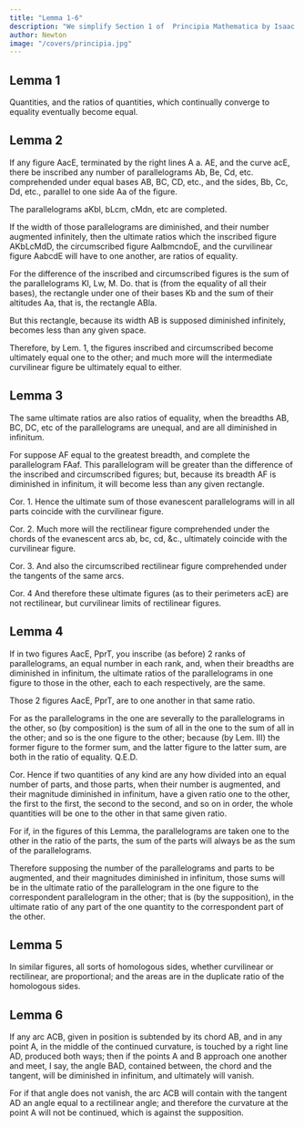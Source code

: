 ```yaml
---
title: "Lemma 1-6"
description: "We simplify Section 1 of  Principia Mathematica by Isaac Newton"
author: Newton
image: "/covers/principia.jpg"
---
```




## Lemma 1

Quantities, and the ratios of quantities, which continually converge to equality eventually become equal. 


## Lemma 2

If any figure AacE, terminated by the right lines A a. AE, and the curve acE, there be inscribed any number of parallelograms Ab, Be, Cd, etc. comprehended under equal bases AB, BC, CD, etc., and the sides, Bb, Cc, Dd, etc., parallel to one side Aa of the figure.

The parallelograms aKbl, bLcm, cMdn, etc are completed.

If the width of those parallelograms are diminished, and their number augmented infinitely, then the ultimate ratios which the inscribed figure AKbLcMdD, the circumscribed figure AalbmcndoE, and the curvilinear figure AabcdE will have to one another, are ratios of equality.

For the difference of the inscribed and circumscribed figures is the sum of the parallelograms Kl, Lw, M. Do. that is (from the equality of all their bases), the rectangle under one of their bases Kb and the sum of their altitudes Aa, that
is, the rectangle ABla.

But this rectangle, because its width AB is supposed diminished infinitely, becomes less than any given space.

Therefore, by Lem. 1, the figures inscribed and circumscribed become ultimately equal one to the other; and much more will the intermediate curvilinear figure be ultimately equal to either.

## Lemma 3

The same ultimate ratios are also ratios of equality, when the breadths AB, BC, DC, etc of the parallelograms are unequal, and are all diminished in infinitum.

For suppose AF equal to the greatest breadth, and complete the parallelogram FAaf. This parallelogram will be greater than the difference of the inscribed and circumscribed figures; but, because its breadth AF is diminished in infinitum, it will become less than any given rectangle.

Cor. 1. Hence the ultimate sum of those evanescent parallelograms will in all parts coincide with the curvilinear figure.

Cor. 2. Much more will the rectilinear figure comprehended under the chords of the evanescent arcs ab, bc, cd, &c., ultimately coincide with the curvilinear figure.

Cor. 3. And also the circumscribed rectilinear figure comprehended under the tangents of the same arcs.

Cor. 4 And therefore these ultimate figures (as to their perimeters acE) are not rectilinear, but curvilinear limits of rectilinear figures.


## Lemma 4

If in two figures AacE, PprT, you inscribe (as before) 2 ranks of parallelograms, an equal number in each rank, and, when their breadths are diminished in infinitum, the ultimate ratios of the parallelograms in one figure to those in the other, each to each respectively, are the same.

Those 2 figures AacE, PprT, are to one another in that same ratio.

For as the parallelograms in the one are severally to the parallelograms in the other, so (by composition) is the sum of all in the one to the sum of all in the other; and so is the one figure to the other; because (by Lem. III) the former figure to the former sum, and the latter figure to the latter sum, are both in the ratio of equality.   Q.E.D.


Cor. Hence if two quantities of any kind are any how divided into an equal number of parts, and those parts, when their number is augmented, and their magnitude diminished in infinitum, have a given ratio one to the other, the first to the first, the second to the second, and so on in order, the whole quantities will be one to the other in that same given ratio.

For if, in the figures of this Lemma, the parallelograms are taken one to the other in the ratio of the parts, the sum of the parts will always be as the sum of the parallelograms.

Therefore supposing the number of the parallelograms and parts to be augmented, and their magnitudes diminished in infinitum, those sums will be in the ultimate ratio of the parallelogram in the one figure to the correspondent parallelogram in the other; that is (by the supposition), in the ultimate ratio of any part of the one quantity to the correspondent part of the other.



## Lemma 5

In similar figures, all sorts of homologous sides, whether curvilinear or rectilinear, are proportional; and the areas are in the duplicate ratio of the homologous sides.



## Lemma 6

If any arc ACB, given in position is subtended by its chord AB, and in any point A, in the middle of the continued curvature, is touched by a right line AD, produced both ways; then if the points A and B approach one another and meet, I say, the angle BAD, contained between, the chord and the tangent, will be diminished in infinitum, and ultimately will vanish.

For if that angle does not vanish, the arc ACB will contain with the tangent AD an angle equal to a rectilinear angle; and therefore the curvature at the point A will not be continued, which is against the supposition.

